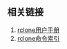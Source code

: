 ## 相关链接
1. [rclone用户手册](https://www.cnblogs.com/cyl048/p/16635341.html)
2. [rclone命令索引](https://www.rclone.cn/index/rclone%E5%91%BD%E4%BB%A4%E7%B4%A2%E5%BC%95/)